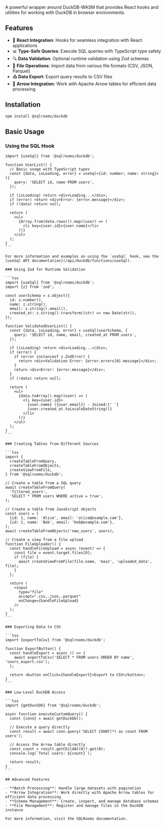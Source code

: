 A powerful wrapper around DuckDB-WASM that provides React hooks and utilities for working with DuckDB in browser environments.

## Features

- 🔄 **React Integration**: Hooks for seamless integration with React applications
- 📊 **Type-Safe Queries**: Execute SQL queries with TypeScript type safety
- 🔍 **Data Validation**: Optional runtime validation using Zod schemas
- 📁 **File Operations**: Import data from various file formats (CSV, JSON, Parquet)
- 📤 **Data Export**: Export query results to CSV files
- 🏹 **Arrow Integration**: Work with Apache Arrow tables for efficient data processing

## Installation

```bash
npm install @sqlrooms/duckdb
```

## Basic Usage

### Using the SQL Hook

````tsx
import {useSql} from '@sqlrooms/duckdb';

function UserList() {
  // Basic usage with TypeScript types
  const {data, isLoading, error} = useSql<{id: number; name: string}>({
    query: 'SELECT id, name FROM users',
  });

  if (isLoading) return <div>Loading...</div>;
  if (error) return <div>Error: {error.message}</div>;
  if (!data) return null;

  return (
    <ul>
      {Array.from(data.rows()).map((user) => (
        <li key={user.id}>{user.name}</li>
      ))}
    </ul>
  );
}
```

For more information and examples on using the `useSql` hook, see the [useSql API documentation](/api/duckdb/functions/useSql).

### Using Zod for Runtime Validation

```tsx
import {useSql} from '@sqlrooms/duckdb';
import {z} from 'zod';

const userSchema = z.object({
  id: z.number(),
  name: z.string(),
  email: z.string().email(),
  created_at: z.string().transform((str) => new Date(str)),
});

function ValidatedUserList() {
  const {data, isLoading, error} = useSql(userSchema, {
    query: 'SELECT id, name, email, created_at FROM users',
  });

  if (isLoading) return <div>Loading...</div>;
  if (error) {
    if (error instanceof z.ZodError) {
      return <div>Validation Error: {error.errors[0].message}</div>;
    }
    return <div>Error: {error.message}</div>;
  }
  if (!data) return null;

  return (
    <ul>
      {data.toArray().map((user) => (
        <li key={user.id}>
          {user.name} ({user.email}) - Joined:{' '}
          {user.created_at.toLocaleDateString()}
        </li>
      ))}
    </ul>
  );
}
```

### Creating Tables from Different Sources

```tsx
import {
  createTableFromQuery,
  createTableFromObjects,
  createViewFromFile,
} from '@sqlrooms/duckdb';

// Create a table from a SQL query
await createTableFromQuery(
  'filtered_users',
  'SELECT * FROM users WHERE active = true',
);

// Create a table from JavaScript objects
const users = [
  {id: 1, name: 'Alice', email: 'alice@example.com'},
  {id: 2, name: 'Bob', email: 'bob@example.com'},
];
await createTableFromObjects('new_users', users);

// Create a view from a file upload
function FileUploader() {
  const handleFileUpload = async (event) => {
    const file = event.target.files[0];
    if (file) {
      await createViewFromFile(file.name, 'main', 'uploaded_data', file);
    }
  };

  return (
    <input
      type="file"
      accept=".csv,.json,.parquet"
      onChange={handleFileUpload}
    />
  );
}
```

### Exporting Data to CSV

```tsx
import {exportToCsv} from '@sqlrooms/duckdb';

function ExportButton() {
  const handleExport = async () => {
    await exportToCsv('SELECT * FROM users ORDER BY name', 'users_export.csv');
  };

  return <button onClick={handleExport}>Export to CSV</button>;
}
```

### Low-Level DuckDB Access

```tsx
import {getDuckDb} from '@sqlrooms/duckdb';

async function executeCustomQuery() {
  const {conn} = await getDuckDb();

  // Execute a query directly
  const result = await conn.query('SELECT COUNT(*) as count FROM users');

  // Access the Arrow table directly
  const count = result.getChildAt(0)?.get(0);
  console.log(`Total users: ${count}`);

  return result;
}
```

## Advanced Features

- **Batch Processing**: Handle large datasets with pagination
- **Arrow Integration**: Work directly with Apache Arrow tables for efficient data processing
- **Schema Management**: Create, inspect, and manage database schemas
- **File Management**: Register and manage files in the DuckDB instance

For more information, visit the SQLRooms documentation.
````
